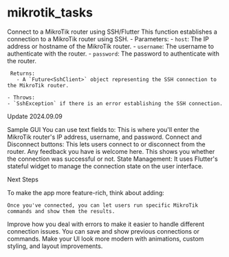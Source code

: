 # mikrotik_tasks
Connect to a MikroTik router using SSH/Flutter
 This function establishes a connection to a MikroTik router using SSH.
	 - Parameters:
	   - `host`: The IP address or hostname of the MikroTik router.
	  - `username`: The username to authenticate with the router.
	  - `password`: The password to authenticate with the router.
	
	 Returns:
	   - A `Future<SshClient>` object representing the SSH connection to the MikroTik router.
	
	- Throws:
	- `SshException` if there is an error establishing the SSH connection.

Update 2024.09.09

Sample GUI 
You can use text fields to: This is where you'll enter the MikroTik router's IP address, username, and password.
    Connect and Disconnect buttons: This lets users connect to or disconnect from the router.
    Any feedback you have is welcome here. This shows you whether the connection was successful or not.
    State Management: It uses Flutter's stateful widget to manage the connection state on the user interface.

Next Steps

To make the app more feature-rich, think about adding:

    Once you've connected, you can let users run specific MikroTik commands and show them the results.
Improve how you deal with errors to make it easier to handle different connection issues.
You can save and show previous connections or commands.
Make your UI look more modern with animations, custom styling, and layout improvements.
